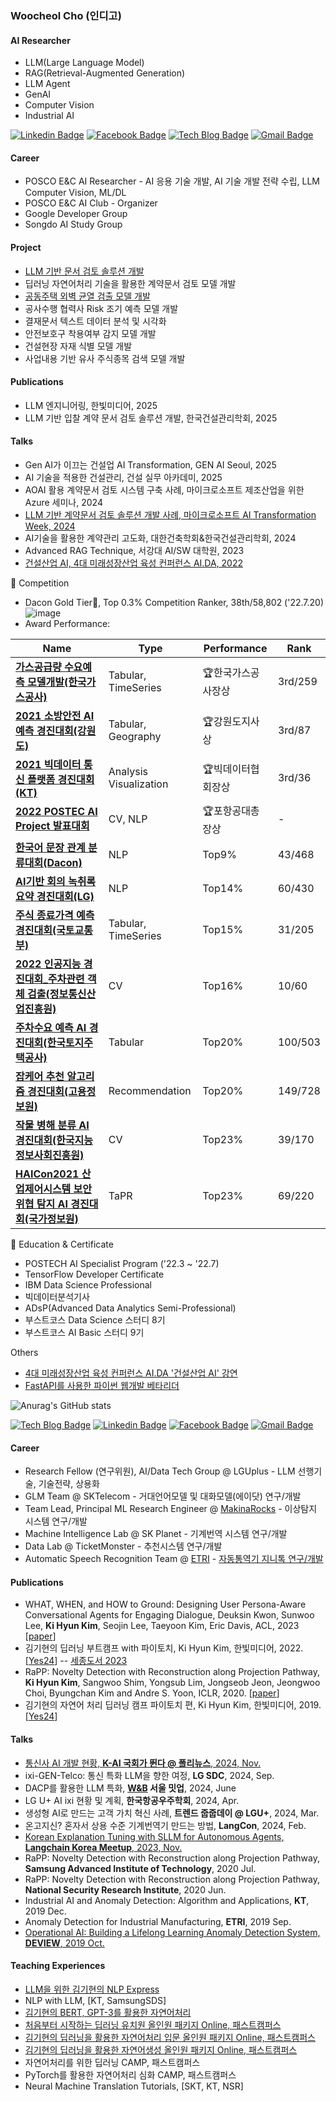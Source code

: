 ### Woocheol Cho (인디고)


#### AI Researcher

 - LLM(Large Language Model)
 - RAG(Retrieval-Augmented Generation)
 - LLM Agent
 - GenAI
 - Computer Vision
 - Industrial AI

[![Linkedin Badge](https://img.shields.io/badge/-LinkedIn-blue?style=flat-square&logo=Linkedin&logoColor=white&link=https://www.linkedin.com/in/woocheolcho/)](https://www.linkedin.com/in/woocheolcho/)
[![Facebook Badge](https://img.shields.io/badge/facebook-1877f2?style=flat-square&logo=facebook&logoColor=white&link=https://www.facebook.com/woocheol.cho)](https://www.facebook.com/woocheol.cho)
[![Tech Blog Badge](http://img.shields.io/badge/-Tech%20blog-gray?style=flat-square&link=https://aiforeveryone.tistory.com/)](https://aiforeveryone.tistory.com/)
[![Gmail Badge](https://img.shields.io/badge/Gmail-d14836?style=flat-square&logo=Gmail&logoColor=white&link=mailto:woocheol.cho@gmail.com)](mailto:woocheol.cho@gmail.com)


#### Career

- POSCO E&C AI Researcher - AI 응용 기술 개발, AI 기술 개발 전략 수립, LLM Computer Vision, ML/DL
- POSCO E&C AI Club - Organizer
- Google Developer Group
- Songdo AI Study Group


#### Project

- [LLM 기반 문서 검토 솔루션 개발](https://newsroom.posco.com/kr/%ED%8F%AC%EC%8A%A4%EC%BD%94%EC%9D%B4%EC%95%A4%EC%94%A8-ai%EB%A1%9C-%EB%B9%A0%EB%A5%B4%EA%B3%A0-%EC%A0%95%ED%99%95%ED%95%98%EA%B2%8C-%EC%9E%85%EC%B0%B0-%EB%AC%B8%EC%84%9C-%EA%B2%80%ED%86%A0%ED%95%98/)
- 딥러닝 자연어처리 기술을 활용한 계약문서 검토 모델 개발
- [공동주택 외벽 균열 검출 모델 개발](https://www.posco-inc.com:4453/poscoinc/v4/kor/advertise/s91e5000100v.jsp?onPage=1&topic=&startDate=&endDate=&searchType=&searchValue=&idx=1187)
- 공사수행 협력사 Risk 조기 예측 모델 개발
- 결재문서 텍스트 데이터 분석 및 시각화
- 안전보호구 착용여부 감지 모델 개발
- 건설현장 자재 식별 모델 개발
- 사업내용 기반 유사 주식종목 검색 모델 개발


#### Publications

- LLM 엔지니어링, 한빛미디어, 2025
- LLM 기반 입찰 계약 문서 검토 솔루션 개발, 한국건설관리학회, 2025


#### Talks

- Gen AI가 이끄는 건설업 AI Transformation, GEN AI Seoul, 2025
- AI 기술을 적용한 건설관리, 건설 실무 아카데미, 2025
- AOAI 활용 계약문서 검토 시스템 구축 사례, 마이크로소프트 제조산업을 위한 Azure 세미나, 2024
- [LLM 기반 계약문서 검토 솔루션 개발 사례, 마이크로소프트 AI Transformation Week, 2024](https://youtu.be/63wy8nIUJkg?feature=shared)
- AI기술을 활용한 계약관리 고도화, 대한건축학회&한국건설관리학회, 2024
- Advanced RAG Technique, 서강대 AI/SW 대학원, 2023
- [건설산업 AI, 4대 미래성장산업 육성 컨퍼런스 AI.DA, 2022](https://ccei.creativekorea.or.kr/seoul/custom/notice_view.do?no=26174&div_code=&rnum=1533&pn=16&kind=my&sPtime=now&sMenuType=&pagePerContents=8&cmntySeqNum=&menuSeqNum=&storyList=&sdate=&edate=&title=&contents=)



🚩 Competition
 - Dacon Gold Tier🏅, Top 0.3% Competition Ranker, 38th/58,802 ('22.7.20)
![image](https://user-images.githubusercontent.com/59816572/225495419-c65e3fe7-7ae4-450c-81ec-9d122c0c8b28.png)
 - Award Performance:

|Name|Type|Performance|Rank|
|---|---|---|---|
|**[가스공급량 수요예측 모델개발(한국가스공사)](https://dacon.io/competitions/official/235830/overview/description)**|Tabular, TimeSeries|:trophy:한국가스공사장상|3rd/259|
|**[2021 소방안전 AI 예측 경진대회(강원도)](https://www.etnews.com/20211229000279)**|Tabular, Geography|:trophy:강원도지사상|3rd/87|
|**[2021 빅데이터 통신 플랫폼 경진대회(KT)](https://dacon.io/competitions/official/235753/overview/description)**|Analysis Visualization|:trophy:빅데이터협회장상|3rd/36|
|**[2022 POSTEC AI Project 발표대회](http://piai.postech.ac.kr/academy-for-enterprise)**|CV, NLP|:trophy:포항공대총장상|-|
|**[한국어 문장 관계 분류대회(Dacon)](https://dacon.io/competitions/official/235875/overview/description)**|NLP|Top9%|43/468|
|**[AI기반 회의 녹취록 요약 경진대회(LG)](https://dacon.io/competitions/official/235813/overview/description)**|NLP|Top14%|60/430|
|**[주식 종료가격 예측 경진대회(국토교통부)](https://dacon.io/competitions/official/235857/overview/description)**|Tabular, TimeSeries|Top15%|31/205|
|**[2022 인공지능 경진대회_주차관련 객체 검출(정보통신산업진흥원)](https://aichallenge.or.kr/competition/detail/1/task/1/taskInfo)**|CV|Top16%|10/60|
|**[주차수요 예측 AI 경진대회(한국토지주택공사)](https://dacon.io/competitions/official/235745/overview/description)**|Tabular|Top20%|100/503|
|**[잡케어 추천 알고리즘 경진대회(고용정보원)](https://dacon.io/competitions/official/235863/overview/description)**|Recommendation|Top20%|149/728|
|**[작물 병해 분류 AI 경진대회(한국지능정보사회진흥원)](https://dacon.io/competitions/official/235842/overview/description)**|CV|Top23%|39/170|
|**[HAICon2021 산업제어시스템 보안위협 탐지 AI 경진대회(국가정보원)](https://dacon.io/competitions/official/235757/overview/description)**|TaPR|Top23%|69/220|


📜 Education & Certificate
 - POSTECH AI Specialist Program ('22.3 ~ '22.7)
 - TensorFlow Developer Certificate
 - IBM Data Science Professional
 - 빅데이터분석기사
 - ADsP(Advanced Data Analytics Semi-Professional)
 - 부스트코스 Data Science 스터디 8기
 - 부스트코스 AI Basic 스터디 9기

Others
 - [4대 미래성장산업 육성 컨퍼런스 AI.DA '건설산업 AI' 강연](https://ccei.creativekorea.or.kr/seoul/custom/notice_view.do?no=26174&div_code=&rnum=1533&pn=16&kind=my&sPtime=now&sMenuType=&pagePerContents=8&cmntySeqNum=&menuSeqNum=&storyList=&sdate=&edate=&title=&contents=)
 - [FastAPI를 사용한 파이썬 웹개발 베타리더](https://product.kyobobook.co.kr/detail/S000201188332)

![Anurag's GitHub stats](https://github-readme-stats.vercel.app/api?username=inrap8206)





[![Tech Blog Badge](http://img.shields.io/badge/-Tech%20blog-black?style=flat-square&logo=github&link=https://kh-kim.github.io/)](https://kh-kim.github.io/)
[![Linkedin Badge](https://img.shields.io/badge/-LinkedIn-blue?style=flat-square&logo=Linkedin&logoColor=white&link=https://www.linkedin.com/in/ki-hyun-kim/)](https://www.linkedin.com/in/ki-hyun-kim/)
[![Facebook Badge](https://img.shields.io/badge/facebook-1877f2?style=flat-square&logo=facebook&logoColor=white&link=https://www.facebook.com/pointzz)](https://www.facebook.com/pointzz)
[![Gmail Badge](https://img.shields.io/badge/Gmail-d14836?style=flat-square&logo=Gmail&logoColor=white&link=mailto:nlp.with.deep.learning@gmail.com)](mailto:nlp.with.deep.learning@gmail.com)

#### Career

- Research Fellow (연구위원), AI/Data Tech Group @ LGUplus - LLM 선행기술, 기술전략, 상용화
- GLM Team @ SKTelecom - 거대언어모델 및 대화모델(에이닷) 연구/개발
- Team Lead, Principal ML Research Engineer @ [MakinaRocks](http://www.makinarocks.ai/) - 이상탐지 시스템 연구/개발
- Machine Intelligence Lab @ SK Planet - 기계번역 시스템 연구/개발
- Data Lab @ TicketMonster - 추천시스템 연구/개발
- Automatic Speech Recognition Team @ [ETRI](https://etri.re.kr/) - [자동통역기 지니톡 연구/개발](https://news.naver.com/main/read.nhn?mode=LSD&mid=sec&sid1=101&oid=422&aid=0000079035)

#### Publications

- WHAT, WHEN, and HOW to Ground: Designing User Persona-Aware Conversational Agents for Engaging Dialogue, Deuksin Kwon, Sunwoo Lee, **Ki Hyun Kim**, Seojin Lee, Taeyoon Kim, Eric Davis, ACL, 2023 [[paper](https://arxiv.org/abs/2306.03361)]
- 김기현의 딥러닝 부트캠프 with 파이토치, Ki Hyun Kim, 한빛미디어, 2022. [[Yes24](http://www.yes24.com/Product/Goods/112198327)] -- [세종도서 2023](https://bookapply.kpipa.or.kr/front/main.do)
- RaPP: Novelty Detection with Reconstruction along Projection Pathway, **Ki Hyun Kim**, Sangwoo Shim, Yongsub Lim, Jongseob Jeon, Jeongwoo Choi, Byungchan Kim and Andre S. Yoon, ICLR, 2020. [[paper](https://openreview.net/forum?id=HkgeGeBYDB)]
- 김기현의 자연어 처리 딥러닝 캠프 파이토치 편, Ki Hyun Kim, 한빛미디어, 2019. [[Yes24](http://www.yes24.com/Product/Goods/74802622)]


#### Talks

- [통신사 AI 개발 현황, **K-AI 국회가 뛴다 @ 폴리뉴스**, 2024, Nov.](https://www.polinews.co.kr/news/articleView.html?idxno=670382)
- ixi-GEN-Telco: 통신 특화 LLM을 향한 여정, **LG SDC**, 2024, Sep.
- DACP를 활용한 LLM 특화, **[W&B](https://kr.wandb.ai/) 서울 밋업**, 2024, June
- LG U+ AI ixi 현황 및 계획, **한국항공우주학회**, 2024, Apr.
- 생성형 AI로 만드는 고객 가치 혁신 사례, **트렌드 줍줍데이 @ LGU+**, 2024, Mar.
- 온고지신? 혼자서 상용 수준 기계번역기 만드는 방법, **LangCon**, 2024, Feb.
- [Korean Explanation Tuning with SLLM for Autonomous Agents, **Langchain Korea Meetup**, 2023, Nov.](https://www.slideshare.net/KiHyunKim18/llm-cot-autonomous-agents-explanation-tuning-sllm)
- RaPP: Novelty Detection with Reconstruction along Projection Pathway, **Samsung Advanced Institute of Technology**, 2020 Jul.
- RaPP: Novelty Detection with Reconstruction along Projection Pathway, **National Security Research Institute**, 2020 Jun.
- Industrial AI and Anomaly Detection: Algorithm and Applications, **KT**, 2019 Dec.
- Anomaly Detection for Industrial Manufacturing, **ETRI**, 2019 Sep.
- [Operational AI: Building a Lifelong Learning Anomaly Detection System, **DEVIEW**, 2019 Oct.](https://deview.kr/2019/schedule/286)


#### Teaching Experiences

- [LLM을 위한 김기현의 NLP Express](https://fastcampus.co.kr/data_online_nlpexpress)
- NLP with LLM, [KT, SamsungSDS]
- [김기현의 BERT, GPT-3를 활용한 자연어처리](https://fastcampus.co.kr/data_online_bertgpt3)
- [처음부터 시작하는 딥러닝 유치원 올인원 패키지 Online, 패스트캠퍼스](https://www.fastcampus.co.kr/data_online_pytorch)
- [김기현의 딥러닝을 활용한 자연어처리 입문 올인원 패키지 Online, 패스트캠퍼스](https://www.fastcampus.co.kr/data_online_dpnlp)
- [김기현의 딥러닝을 활용한 자연어생성 올인원 패키지 Online, 패스트캠퍼스](https://www.fastcampus.co.kr/data_online_dpnlg)
- 자연어처리를 위한 딥러닝 CAMP, 패스트캠퍼스
- PyTorch를 활용한 자연어처리 심화 CAMP, 패스트캠퍼스
- Neural Machine Translation Tutorials, [SKT, KT, NSR]
